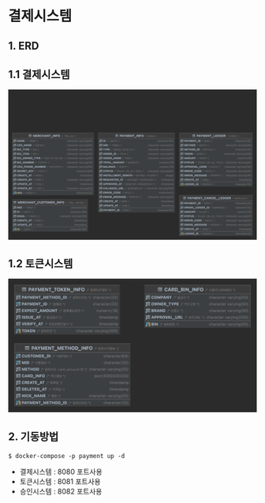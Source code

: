 # 결제시스템

## 1. ERD
## 1.1 결제시스템
![결제시스템_ERD.png](%EA%B2%B0%EC%A0%9C%EC%8B%9C%EC%8A%A4%ED%85%9C_ERD.png)

## 1.2 토큰시스템
![토큰시스템_ERD.png](%ED%86%A0%ED%81%B0%EC%8B%9C%EC%8A%A4%ED%85%9C_ERD.png)


## 2. 기동방법
```shell
$ docker-compose -p payment up -d
```

- 결제시스템 : 8080 포트사용
- 토큰시스템 : 8081 포트사용
- 승인시스템 : 8082 포트사용
